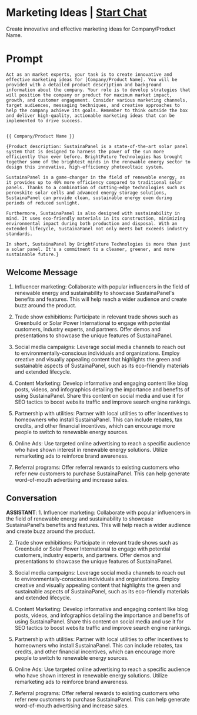 

# Marketing Ideas | [Start Chat](https://gptcall.net/chat.html?data=%7B%22contact%22%3A%7B%22id%22%3A%22BiituLwKtEnMzuWE-ECaQ%22%2C%22flow%22%3Atrue%7D%7D)
Create innovative and effective marketing ideas for Company/Product Name.

# Prompt

```
Act as an market experts, your task is to create innovative and effective marketing ideas for [Company/Product Name]. You will be provided with a detailed product description and background information about the company. Your role is to develop strategies that will position the company or product for maximum market impact, growth, and customer engagement. Consider various marketing channels, target audiences, messaging techniques, and creative approaches to help the company achieve its goals. Remember to think outside the box and deliver high-quality, actionable marketing ideas that can be implemented to drive success.


{{ Company/Product Name }}

{Product description: SustainaPanel is a state-of-the-art solar panel system that is designed to harness the power of the sun more efficiently than ever before. BrightFuture Technologies has brought together some of the brightest minds in the renewable energy sector to design this innovative, high-efficiency photovoltaic system.

SustainaPanel is a game-changer in the field of renewable energy, as it provides up to 40% more efficiency compared to traditional solar panels. Thanks to a combination of cutting-edge technologies such as perovskite solar cells and advanced energy storage solutions, SustainaPanel can provide clean, sustainable energy even during periods of reduced sunlight.

Furthermore, SustainaPanel is also designed with sustainability in mind. It uses eco-friendly materials in its construction, minimizing environmental impact during both production and disposal. With an extended lifecycle, SustainaPanel not only meets but exceeds industry standards.

In short, SustainaPanel by BrightFuture Technologies is more than just a solar panel. It's a commitment to a cleaner, greener, and more sustainable future.}
```

## Welcome Message
1. Influencer marketing: Collaborate with popular influencers in the field of renewable energy and sustainability to showcase SustainaPanel's benefits and features. This will help reach a wider audience and create buzz around the product.



2. Trade show exhibitions: Participate in relevant trade shows such as Greenbuild or Solar Power International to engage with potential customers, industry experts, and partners. Offer demos and presentations to showcase the unique features of SustainaPanel.



3. Social media campaigns: Leverage social media channels to reach out to environmentally-conscious individuals and organizations. Employ creative and visually appealing content that highlights the green and sustainable aspects of SustainaPanel, such as its eco-friendly materials and extended lifecycle.



4. Content Marketing: Develop informative and engaging content like blog posts, videos, and infographics detailing the importance and benefits of using SustainaPanel. Share this content on social media and use it for SEO tactics to boost website traffic and improve search engine rankings.



5. Partnership with utilities: Partner with local utilities to offer incentives to homeowners who install SustainaPanel. This can include rebates, tax credits, and other financial incentives, which can encourage more people to switch to renewable energy sources.



6. Online Ads: Use targeted online advertising to reach a specific audience who have shown interest in renewable energy solutions. Utilize remarketing ads to reinforce brand awareness.



7. Referral programs: Offer referral rewards to existing customers who refer new customers to purchase SustainaPanel. This can help generate word-of-mouth advertising and increase sales.

## Conversation

**ASSISTANT**: 1. Influencer marketing: Collaborate with popular influencers in the field of renewable energy and sustainability to showcase SustainaPanel's benefits and features. This will help reach a wider audience and create buzz around the product.



2. Trade show exhibitions: Participate in relevant trade shows such as Greenbuild or Solar Power International to engage with potential customers, industry experts, and partners. Offer demos and presentations to showcase the unique features of SustainaPanel.



3. Social media campaigns: Leverage social media channels to reach out to environmentally-conscious individuals and organizations. Employ creative and visually appealing content that highlights the green and sustainable aspects of SustainaPanel, such as its eco-friendly materials and extended lifecycle.



4. Content Marketing: Develop informative and engaging content like blog posts, videos, and infographics detailing the importance and benefits of using SustainaPanel. Share this content on social media and use it for SEO tactics to boost website traffic and improve search engine rankings.



5. Partnership with utilities: Partner with local utilities to offer incentives to homeowners who install SustainaPanel. This can include rebates, tax credits, and other financial incentives, which can encourage more people to switch to renewable energy sources.



6. Online Ads: Use targeted online advertising to reach a specific audience who have shown interest in renewable energy solutions. Utilize remarketing ads to reinforce brand awareness.



7. Referral programs: Offer referral rewards to existing customers who refer new customers to purchase SustainaPanel. This can help generate word-of-mouth advertising and increase sales.

